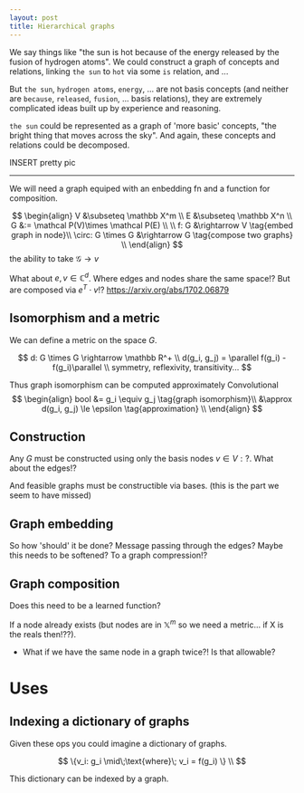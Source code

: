```yaml
---
layout: post
title: Hierarchical graphs
---
```


<!--
What about other types of graph. Hyper, ...!?
 -->

We say things like "the sun is hot because of the energy released by the fusion of hydrogen atoms". We could construct a graph of concepts and relations, linking `the sun` to `hot` via some `is` relation, and ...

But `the sun`, `hydrogen atoms`, `energy`, ... are not basis concepts (and neither are `because`, `released`, `fusion`, ... basis relations), they are extremely complicated ideas built up by experience and reasoning.

`the sun` could be represented as a graph of 'more basic' concepts, "the bright thing that moves across the sky". And again, these concepts and relations could be decomposed.

INSERT pretty pic

***

We will need a graph equiped with an enbedding fn and a function for composition.

$$
\begin{align}
V &\subseteq \mathbb X^m \\
E &\subseteq \mathbb X^n \\
G &:= \mathcal P(V)\times \mathcal P(E) \\
\\
f: G &\rightarrow V \tag{embed graph in node}\\
\circ: G \times G &\rightarrow G \tag{compose two graphs} \\
\end{align}
$$
the ability to take $\mathcal G \rightarrow v$


What about $e,v \in \mathbb C^d$. Where edges and nodes share the same space!? But are composed via $e^T \cdot v$!?
https://arxiv.org/abs/1702.06879

## Isomorphism and a metric

We can define a metric on the space $G$.

$$
d: G \times G \rightarrow \mathbb R^+ \\
d(g_i, g_j) = \parallel f(g_i) - f(g_i)\parallel \\
symmetry, reflexivity, transitivity...
$$

Thus graph isomorphism can be computed approximately Convolutional
$$
\begin{align}
bool &= g_i \equiv g_j \tag{graph isomorphism}\\
&\approx d(g_i, g_j) \le \epsilon \tag{approximation} \\
\end{align}
$$

## Construction

Any $G$ must be constructed using only the basis nodes $v \in V: ?$. What about the edges!?

And feasible graphs must be constructible via bases. (this is the part we seem to have missed)

## Graph embedding

So how 'should' it be done? Message passing through the edges?
Maybe this needs to be softened?
To a graph compression!?

## Graph composition

Does this need to be a learned function?

If a node already exists (but nodes are in $\mathbb X^m$ so we need a metric... if X is the reals then!??).

- What if we have the same node in a graph twice?! Is that allowable?


# Uses

## Indexing a dictionary of graphs

Given these ops you could imagine a dictionary of graphs.

$$
\{v_i: g_i \mid\;\text{where}\; v_i = f(g_i) \} \\
$$

This dictionary can be indexed by a graph.

##
